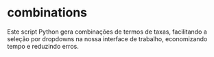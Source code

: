 # combinations
Este script Python gera combinações de termos de taxas, facilitando a seleção por dropdowns na nossa interface de trabalho, economizando tempo e reduzindo erros.

